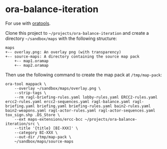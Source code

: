 # ora-balance-iteration

For use with [oratools](https://github.com/ubitux/oratools).

Clone this project to `~/projects/ora-balance-iteration` and create a directory `~/sandbox/maps` with the following structure:
```
maps
+-- overlay.png: An overlay png (with transparency)
+-- source-maps: A directory containing the source map pack
    +-- map1.oramap
    +-- map2.oramap
```

Then use the following command to create the map pack at `/tmp/map-pack`:

```
ora-tool mappack \
    --overlay ~/sandbox/maps/overlay.png \
    --strip-tags \
    --rm ragl-briefing-rules.yaml lobby-rules.yaml ERCC2-rules.yaml ercc2-rules.yaml ercc2-sequences.yaml ragl-balance.yaml ragl-briefing.yaml briefing.yaml briefing-rules.yaml bain2-rules.yaml bain2-weapons.yaml ragl-actor-rules.yaml ragl-actor-sequences.yaml tox_sign.shp .DS_Store \
    --ext maps-extensions/ercc-bcc ~/projects/ora-balance-iteration/src \
    --title '{title} [BI-XXX]' \
    --category BI-XXX \
    --out-dir /tmp/map-pack \
    ~/sandbox/maps/source-maps
```
